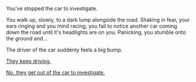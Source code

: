 You've stopped the car to investigate. 

You walk up, slowly, to a dark lump alongside the road. Shaking in fear, your
ears ringing and you mind racing, you fail to notice another car coming down the
road until it's headlights are on you. Panicking, you stumble onto the ground 
and...

The driver of the car suddenly feels a big bump.

[They keep driving.](../big-bump/strange-thing.md)

[No, they get out of the car to investigate.](stop-car-recursion.md)